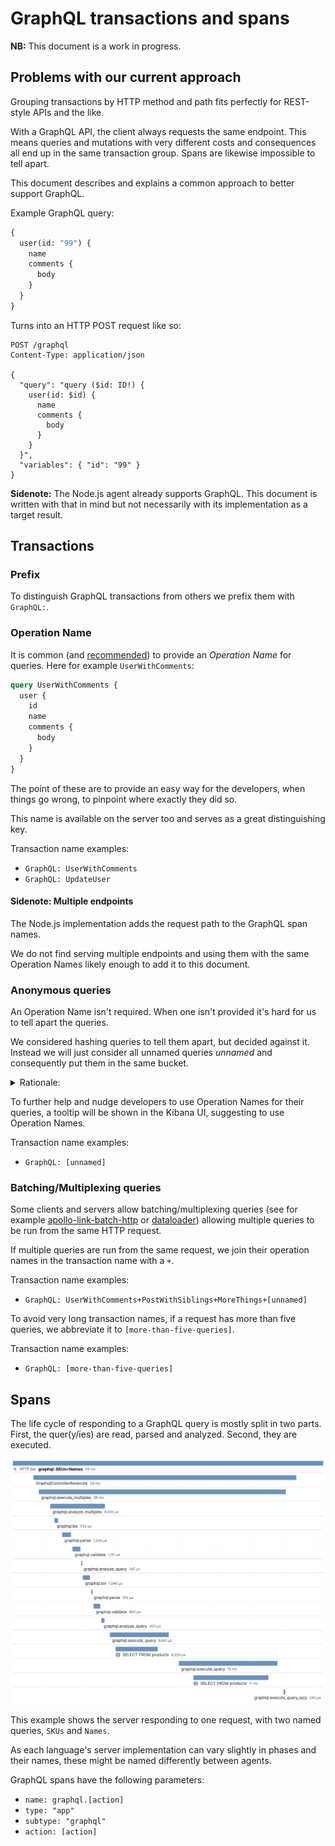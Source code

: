 # GraphQL transactions and spans

**NB:** This document is a work in progress.

## Problems with our current approach

Grouping transactions by HTTP method and path fits perfectly for REST-style APIs and the like.

With a GraphQL API, the client always requests the same endpoint.
This means queries and mutations with very different costs and consequences all end up in the same transaction group.
Spans are likewise impossible to tell apart.

This document describes and explains a common approach to better support GraphQL.

Example GraphQL query:

```graphql
{
  user(id: "99") {
    name
    comments {
      body
    }
  }
}
```

Turns into an HTTP POST request like so:

```plain
POST /graphql
Content-Type: application/json

{
  "query": "query ($id: ID!) {
    user(id: $id) {
      name
      comments {
        body
      }
    }
  }",
  "variables": { "id": "99" }
}
```

**Sidenote:** The Node.js agent already supports GraphQL. This document is written with that in mind but not necessarily with its implementation as a target result.

## Transactions

### Prefix

To distinguish GraphQL transactions from others we prefix them with `GraphQL:`.

### Operation Name

It is common (and [recommended](https://graphql.org/learn/queries/#operation-name)) to provide an _Operation Name_ for queries. Here for example `UserWithComments`:

```graphql
query UserWithComments {
  user {
    id
    name
    comments {
      body
    }
  }
}
```

The point of these are to provide an easy way for the developers, when things go wrong, to pinpoint where exactly they did so.

This name is available on the server too and serves as a great distinguishing key.

Transaction name examples:
- `GraphQL: UserWithComments`
- `GraphQL: UpdateUser`

#### Sidenote: Multiple endpoints

The Node.js implementation adds the request path to the GraphQL span names.

We do not find serving multiple endpoints and using them with the same Operation Names likely enough to add it to this document.

### Anonymous queries

An Operation Name isn't required. When one isn't provided it's hard for us to tell apart the queries.

We considered hashing queries to tell them apart, but decided against it.
Instead we will just consider all unnamed queries _unnamed_ and consequently put them in the same bucket.

<details>
<summary>Rationale:</summary>

1. Some clients generate `id`s from hashing the contents of the query (see [apollo-tooling](https://github.com/apollographql/apollo-tooling/blob/1dfd737eaf85b89b2cfb13913342e091e3c03d18/packages/apollo-codegen-core/src/compiler/visitors/generateOperationId.ts#L5)). This would split the anonymous queries into separate buckets.

    A problem with this approach is that a user of the APM UI has no way to recognise queries in the transactions list before clicking through.

    Using just the `id` will not reveal the true culprit since there can be variables associated with the query. Different values for the variables can lead to very different workloads and response times.

2. Another approach is to simply label them `[unnamed]`.

    A problem with _that_ approach is that the contents and thereby the relevant db queries and other sub-span actions that the server might do while resolving these queries may be wildly different making it hard to provide a _true_ sample waterfall.

    These two examples for example will look the same for the top-level GraphQL spans but will represent significantly different workloads.

    ```
    [- anonymous graphql span --------------]
      [- 1,000x SELECT * ---------------]
        [- 1,000 more SELECT * -]

    [- anonymous graphql span --------------]
      [- SELECT id FROM users WHERE id=? -]
    ```

No one of these are perfect. Because the benefits of using `id`s in the worst case could be misleading anyway, we're going with option 2.
</details>

To further help and nudge developers to use Operation Names for their queries, a tooltip will be shown in the Kibana UI, suggesting to use Operation Names.

Transaction name examples:
- `GraphQL: [unnamed]`

### Batching/Multiplexing queries

Some clients and servers allow batching/multiplexing queries (see for example [apollo-link-batch-http](https://www.apollographql.com/docs/link/links/batch-http/#gatsby-focus-wrapper) or [dataloader](https://github.com/graphql/dataloader#batching)) allowing multiple queries to be run from the same HTTP request.

If multiple queries are run from the same request, we join their operation names in the transaction name with a `+`.

Transaction name examples:
- `GraphQL: UserWithComments+PostWithSiblings+MoreThings+[unnamed]`

To avoid very long transaction names, if a request has more than five queries, we abbreviate it to `[more-than-five-queries]`.

Transaction name examples:
- `GraphQL: [more-than-five-queries]`

## Spans

The life cycle of responding to a GraphQL query is mostly split in two parts. First, the quer(y/ies) are read, parsed and analyzed. Second, they are executed.

![Example GraphQL waterfall](graphql-example.png)

This example shows the server responding to one request, with two named queries, `SKUs` and `Names`.

As each language's server implementation can vary slightly in phases and their names, these might be named differently between agents.

GraphQL spans have the following parameters:

- `name: graphql.[action]`
- `type: "app"`
- `subtype: "graphql"`
- `action: [action]`

